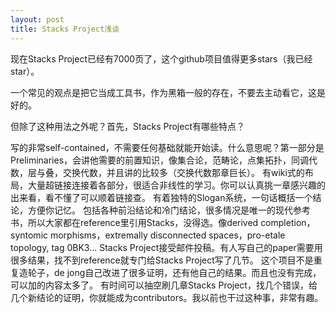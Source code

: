 ```yaml
---
layout: post
title: Stacks Project浅谈
---
```


现在Stacks Project已经有7000页了，这个github项目值得更多stars（我已经star）。

一个常见的观点是把它当成工具书，作为黑箱一般的存在，不要去主动看它，这是好的。

但除了这种用法之外呢？首先，Stacks Project有哪些特点？

写的非常self-contained，不需要任何基础就能开始读。什么意思呢？第一部分是Preliminaries，会讲他需要的前置知识，像集合论，范畴论，点集拓扑，同调代数，层与叠，交换代数，并且讲的比较多（交换代数那章巨长）。
有wiki式的布局，大量超链接连接着各部分，很适合非线性的学习。你可以认真挑一章感兴趣的出来看，看不懂了可以顺着链接查。
有着独特的Slogan系统，一句话概括一个结论，方便你记忆。
包括各种前沿结论和冷门结论，很多情况是唯一的现代参考书，所以大家都在reference里引用Stacks，没得选。像derived completion，syntomic morphisms，extremally disconnected spaces，pro-etale topology, tag 0BK3...
Stacks Project接受邮件投稿。有人写自己的paper需要用很多结果，找不到reference就专门给Stacks Project写了几节。
这个项目不是重复造轮子，de jong自己改进了很多证明，还有他自己的结果。而且也没有完成，可以加的内容太多了。
有时间可以抽空刷几章Stacks Project，找几个错误，给几个新结论的证明，你就能成为contributors。我以前也干过这种事，非常有趣。
